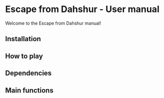# Escape from Dahshur - User manual
Welcome to the Escape from Dahshur manual!

## Installation

## How to play

## Dependencies

## Main functions
